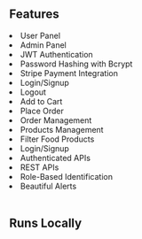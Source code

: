 
<br>
<h2>Features</h2>

<li>User Panel</li>
<li>Admin Panel</li>
<li>JWT Authentication</li>
<li>Password Hashing with Bcrypt</li>
<li>Stripe Payment Integration</li>
<li>Login/Signup</li>
<li>Logout</li>
<li>Add to Cart</li>
<li>Place Order</li>
<li>Order Management</li>
<li>Products Management</li>
<li>Filter Food Products</li>
<li>Login/Signup</li>
<li>Authenticated APIs</li>
<li>REST APIs</li>
<li>Role-Based Identification</li>
<li>Beautiful Alerts</li>

<br>
<h2>Runs Locally</h2>


